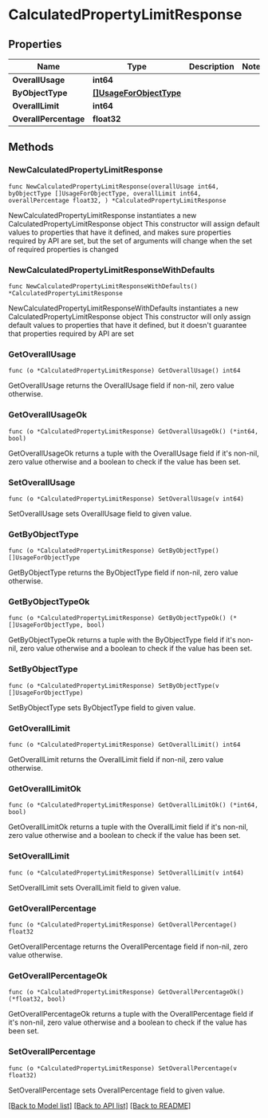 # CalculatedPropertyLimitResponse

## Properties

Name | Type | Description | Notes
------------ | ------------- | ------------- | -------------
**OverallUsage** | **int64** |  | 
**ByObjectType** | [**[]UsageForObjectType**](UsageForObjectType.md) |  | 
**OverallLimit** | **int64** |  | 
**OverallPercentage** | **float32** |  | 

## Methods

### NewCalculatedPropertyLimitResponse

`func NewCalculatedPropertyLimitResponse(overallUsage int64, byObjectType []UsageForObjectType, overallLimit int64, overallPercentage float32, ) *CalculatedPropertyLimitResponse`

NewCalculatedPropertyLimitResponse instantiates a new CalculatedPropertyLimitResponse object
This constructor will assign default values to properties that have it defined,
and makes sure properties required by API are set, but the set of arguments
will change when the set of required properties is changed

### NewCalculatedPropertyLimitResponseWithDefaults

`func NewCalculatedPropertyLimitResponseWithDefaults() *CalculatedPropertyLimitResponse`

NewCalculatedPropertyLimitResponseWithDefaults instantiates a new CalculatedPropertyLimitResponse object
This constructor will only assign default values to properties that have it defined,
but it doesn't guarantee that properties required by API are set

### GetOverallUsage

`func (o *CalculatedPropertyLimitResponse) GetOverallUsage() int64`

GetOverallUsage returns the OverallUsage field if non-nil, zero value otherwise.

### GetOverallUsageOk

`func (o *CalculatedPropertyLimitResponse) GetOverallUsageOk() (*int64, bool)`

GetOverallUsageOk returns a tuple with the OverallUsage field if it's non-nil, zero value otherwise
and a boolean to check if the value has been set.

### SetOverallUsage

`func (o *CalculatedPropertyLimitResponse) SetOverallUsage(v int64)`

SetOverallUsage sets OverallUsage field to given value.


### GetByObjectType

`func (o *CalculatedPropertyLimitResponse) GetByObjectType() []UsageForObjectType`

GetByObjectType returns the ByObjectType field if non-nil, zero value otherwise.

### GetByObjectTypeOk

`func (o *CalculatedPropertyLimitResponse) GetByObjectTypeOk() (*[]UsageForObjectType, bool)`

GetByObjectTypeOk returns a tuple with the ByObjectType field if it's non-nil, zero value otherwise
and a boolean to check if the value has been set.

### SetByObjectType

`func (o *CalculatedPropertyLimitResponse) SetByObjectType(v []UsageForObjectType)`

SetByObjectType sets ByObjectType field to given value.


### GetOverallLimit

`func (o *CalculatedPropertyLimitResponse) GetOverallLimit() int64`

GetOverallLimit returns the OverallLimit field if non-nil, zero value otherwise.

### GetOverallLimitOk

`func (o *CalculatedPropertyLimitResponse) GetOverallLimitOk() (*int64, bool)`

GetOverallLimitOk returns a tuple with the OverallLimit field if it's non-nil, zero value otherwise
and a boolean to check if the value has been set.

### SetOverallLimit

`func (o *CalculatedPropertyLimitResponse) SetOverallLimit(v int64)`

SetOverallLimit sets OverallLimit field to given value.


### GetOverallPercentage

`func (o *CalculatedPropertyLimitResponse) GetOverallPercentage() float32`

GetOverallPercentage returns the OverallPercentage field if non-nil, zero value otherwise.

### GetOverallPercentageOk

`func (o *CalculatedPropertyLimitResponse) GetOverallPercentageOk() (*float32, bool)`

GetOverallPercentageOk returns a tuple with the OverallPercentage field if it's non-nil, zero value otherwise
and a boolean to check if the value has been set.

### SetOverallPercentage

`func (o *CalculatedPropertyLimitResponse) SetOverallPercentage(v float32)`

SetOverallPercentage sets OverallPercentage field to given value.



[[Back to Model list]](../README.md#documentation-for-models) [[Back to API list]](../README.md#documentation-for-api-endpoints) [[Back to README]](../README.md)


